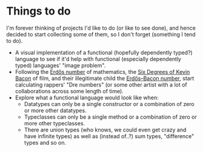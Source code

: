 Things to do
============

I'm forever thinking of projects I'd like to do (or like to see done), and hence
decided to start collecting some of them, so I don't forget (something I tend to do).

* A visual implementation of a functional (hopefully dependently typed?) language to see if it'd help with functional (especially dependently typed) languages' "image problem".
* Following the [Erdős number](http://en.wikipedia.org/wiki/Erd%C5%91s_number) of mathematics, the [Six Degrees of Kevin Bacon](http://en.wikipedia.org/wiki/Six_Degrees_of_Kevin_Bacon) of film, and their illegitimate child the [Erdős–Bacon number](http://en.wikipedia.org/wiki/Erd%C5%91s%E2%80%93Bacon_number), start calculating rappers' "Dre numbers" (or some other artist with a lot of collaborations across some length of time).
* Explore what a functional language would look like when:
    * Datatypes can only be a single constructor or a combination of zero or more other datatypes.
    * Typeclasses can only be a single method or a combination of zero or more other typeclasses.
    * There are union types (who knows, we could even get crazy and have infinite types) as well as (instead of..?) sum types, "difference" types and so on.
